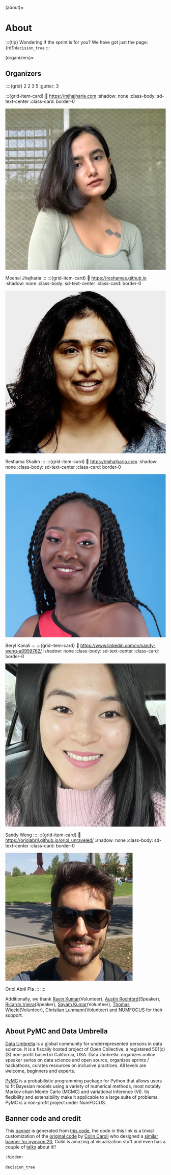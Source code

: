 (about)=
# About

:::{tip}
Wondering if the sprint is for you? We have got just the page: {ref}`decision_tree`
:::

(organizers)=
## Organizers

::::{grid} 2 2 3 5
:gutter: 3

:::{grid-item-card}
:link: https://mjhajharia.com
:shadow: none
:class-body: sd-text-center
:class-card: border-0

<img alt="Meenal Jhajharia" class="rounded-circle" src="../../_static/people/meenal.jpg">

Meenal  Jhajharia
:::
:::{grid-item-card}
:link: https://reshamas.github.io
:shadow: none
:class-body: sd-text-center
:class-card: border-0

<img alt="Reshama Shaikh" src="../../_static/people/reshama.jpg" class="rounded-circle">

Reshama Shaikh
:::
:::{grid-item-card}
:link: https://mjhajharia.com
:shadow: none
:class-body: sd-text-center
:class-card: border-0

<img alt="Beryl Kanali" src="../../_static/people/beryl.JPG" class="rounded-circle">

Beryl Kanali
:::
:::{grid-item-card}
:link: https://www.linkedin.com/in/sandy-weng-a0959762/
:shadow: none
:class-body: sd-text-center
:class-card: border-0

<img alt="Sandy Weng" src="../../_static/people/sandy.jpg" class="rounded-circle">

Sandy Weng
:::
:::{grid-item-card}
:link: https://oriolabril.github.io/oriol_unraveled/
:shadow: none
:class-body: sd-text-center
:class-card: border-0

<img alt="Oriol Abril Pla" src="../../_static/people/oriol.jpg" class="rounded-circle">

Oriol Abril Pla
:::
::::

Additionally, we thank [Ravin Kumar](https://ravinkumar.com)(Volunteer), [Austin Rochford](https://austinrochford.com)(Speaker), [Ricardo Vieira(](https://github.com/ricardoV94/)Speaker), [Sayam Kumar](https://github.com/Sayam753)(Volunteer), [Thomas Wiecki](https://twiecki.io)(Volunteer), [Christian Luhmann](http://cluhmann.github.io/)(Volunteer) and [NUMFOCUS](https://numfocus.org) for their support.

## About PyMC and Data Umbrella

[Data Umbrella](https://www.dataumbrella.org/) is a global community for underrepresented persons in data science. It is a fiscally hosted project of Open Collective, a registered 501(c)(3) non-profit based in California, USA. Data Umbrella: organizes online speaker series on data science and open source, organizes sprints / hackathons, curates resources on inclusive practices. All levels are welcome, beginners and experts.

[PyMC](https://docs.pymc.io/en/latest/about.html) is a probabilistic programming package for Python that allows users to fit Bayesian models using a variety of numerical methods, most notably Markov chain Monte Carlo (MCMC) and variational inference (VI). Its flexibility and extensibility make it applicable to a large suite of problems. PyMC is a non-profit project under NumFOCUS.

## Banner code and credit
This [banner](https://raw.githubusercontent.com/pymc-devs/pymc-data-umbrella/main/banner.png) is generated from [this code](https://raw.githubusercontent.com/pymc-devs/pymc-data-umbrella/main/banner.py), the code in this link is a trivial customization of the [original code](https://github.com/pymc-devs/pymcon/blob/gh-pages/assets/make_trajectories.py) by [Colin Caroll](https://colindcarroll.com) who designed a [similar banner for pymcon'20](https://pymcon.com/), Colin is amazing at visualization stuff and even has a couple of [talks](https://github.com/ColCarroll/yourplotlib) about it!!

```{toctree}
:hidden:

decision_tree
```
